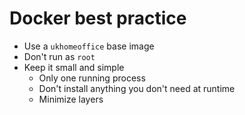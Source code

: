 # Docker best practice
- Use a `ukhomeoffice` base image
- Don't run as `root`
- Keep it small and simple
  - Only one running process
  - Don't install anything you don't need at runtime
  - Minimize layers